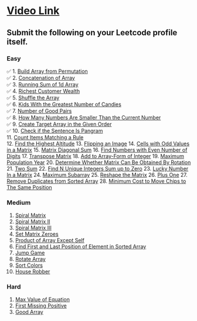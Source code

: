 # [Video Link](https://youtu.be/n60Dn0UsbEk)

## Submit the following on your Leetcode profile itself.

### Easy
:white_check_mark: 1. [Build Array from Permutation](https://leetcode.com/problems/build-array-from-permutation/)\
:white_check_mark: 2. [Concatenation of Array](https://leetcode.com/problems/concatenation-of-array/)\
:white_check_mark: 3. [Running Sum of 1d Array](https://leetcode.com/problems/running-sum-of-1d-array/)\
:white_check_mark: 4. [Richest Customer Wealth](https://leetcode.com/problems/richest-customer-wealth/)\
:white_check_mark: 5. [Shuffle the Array](https://leetcode.com/problems/shuffle-the-array/)\
:white_check_mark: 6. [Kids With the Greatest Number of Candies](https://leetcode.com/problems/kids-with-the-greatest-number-of-candies/)\
:white_check_mark: 7. [Number of Good Pairs](https://leetcode.com/problems/number-of-good-pairs/)\
:white_check_mark: 8. [How Many Numbers Are Smaller Than the Current Number](https://leetcode.com/problems/how-many-numbers-are-smaller-than-the-current-number/)\
:white_check_mark: 9. [Create Target Array in the Given Order](https://leetcode.com/problems/create-target-array-in-the-given-order/)\
:white_check_mark: 10. [Check if the Sentence Is Pangram](https://leetcode.com/problems/check-if-the-sentence-is-pangram/)\
11. [Count Items Matching a Rule](https://leetcode.com/problems/count-items-matching-a-rule/)\
12. [Find the Highest Altitude](https://leetcode.com/problems/find-the-highest-altitude/)
13. [Flipping an Image](https://leetcode.com/problems/flipping-an-image/)
14. [Cells with Odd Values in a Matrix](https://leetcode.com/problems/cells-with-odd-values-in-a-matrix/)
15. [Matrix Diagonal Sum](https://leetcode.com/problems/matrix-diagonal-sum/)
16. [Find Numbers with Even Number of Digits](https://leetcode.com/problems/find-numbers-with-even-number-of-digits/)
17. [Transpose Matrix](https://leetcode.com/problems/transpose-matrix/)
18. [Add to Array-Form of Integer](https://leetcode.com/problems/add-to-array-form-of-integer/)
19. [Maximum Population Year](https://leetcode.com/problems/maximum-population-year/)
20. [Determine Whether Matrix Can Be Obtained By Rotation](https://leetcode.com/problems/determine-whether-matrix-can-be-obtained-by-rotation/)
21. [Two Sum](https://leetcode.com/problems/two-sum/)
22. [Find N Unique Integers Sum up to Zero](https://leetcode.com/problems/find-n-unique-integers-sum-up-to-zero/)
23. [Lucky Number In a Matrix](https://leetcode.com/problems/lucky-numbers-in-a-matrix/)
24. [Maximum Subarray](https://leetcode.com/problems/maximum-subarray/)
25. [Reshape the Matrix](https://leetcode.com/problems/reshape-the-matrix/)
26. [Plus One](https://leetcode.com/problems/plus-one/)
27. [Remove Duplicates from Sorted Array](https://leetcode.com/problems/remove-duplicates-from-sorted-array/)
28. [Minimum Cost to Move Chips to The Same Position](https://leetcode.com/problems/minimum-cost-to-move-chips-to-the-same-position/)

### Medium
1. [Spiral Matrix](https://leetcode.com/problems/spiral-matrix/)
2. [Spiral Matrix II](https://leetcode.com/problems/spiral-matrix-ii/)
3. [Spiral Matrix III](https://leetcode.com/problems/spiral-matrix-iii/)
4. [Set Matrix Zeroes](https://leetcode.com/problems/set-matrix-zeroes/)
5. [Product of Array Except Self](https://leetcode.com/problems/product-of-array-except-self/)
6. [Find First and Last Position of Element in Sorted Array](https://leetcode.com/problems/find-first-and-last-position-of-element-in-sorted-array/)
7. [Jump Game](https://leetcode.com/problems/jump-game/)
8. [Rotate Array](https://leetcode.com/problems/rotate-array/)
9. [Sort Colors](https://leetcode.com/problems/sort-colors/)
10. [House Robber](https://leetcode.com/problems/house-robber/)

### Hard
1. [Max Value of Equation](https://leetcode.com/problems/max-value-of-equation/)
2. [First Missing Positive](https://leetcode.com/problems/first-missing-positive/)
3. [Good Array](https://leetcode.com/problems/check-if-it-is-a-good-array/)
